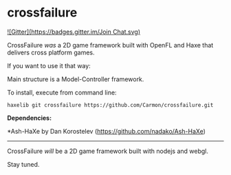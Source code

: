 crossfailure
============
[![Gitter](https://badges.gitter.im/Join Chat.svg)](https://gitter.im/Carmon/crossfailure?utm_source=badge&utm_medium=badge&utm_campaign=pr-badge&utm_content=badge)

CrossFailure *was* a 2D game framework built with OpenFL and Haxe that delivers cross platform games.

If you want to use it that way:

Main structure is a Model-Controller framework.

To install, execute from command line:
	
	haxelib git crossfailure https://github.com/Carmon/crossfailure.git

**Dependencies:**

*Ash-HaXe by Dan Korostelev (https://github.com/nadako/Ash-HaXe)

_______________

CrossFailure *will* be a 2D game framework built with nodejs and webgl.

Stay tuned.
